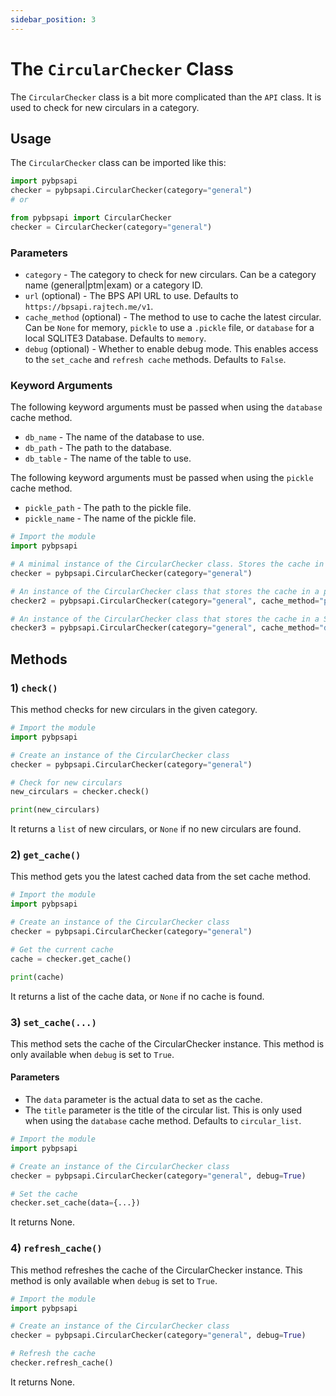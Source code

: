 ```yaml
---
sidebar_position: 3
---
```


# The `CircularChecker` Class

The `CircularChecker` class is a bit more complicated than the `API` class. It is used to check for new circulars in a category.


## Usage

The `CircularChecker` class can be imported like this:

```python
import pybpsapi
checker = pybpsapi.CircularChecker(category="general")
# or

from pybpsapi import CircularChecker
checker = CircularChecker(category="general")
```

### Parameters


- `category` - The category to check for new circulars. Can be a category name (general|ptm|exam) or a category ID.
- `url` (optional) - The BPS API URL to use. Defaults to `https://bpsapi.rajtech.me/v1`.
- `cache_method` (optional) - The method to use to cache the latest circular. Can be `None` for memory, `pickle` to use a `.pickle` file, or `database` for a local SQLITE3 Database. Defaults to `memory`.
- `debug` (optional) - Whether to enable debug mode. This enables access to the `set_cache` and `refresh cache` methods. Defaults to `False`.

### Keyword Arguments


The following keyword arguments must be passed when using the `database` cache method.
- `db_name` - The name of the database to use. 
- `db_path` - The path to the database. 
- `db_table` - The name of the table to use. 

The following keyword arguments must be passed when using the `pickle` cache method.
- `pickle_path` - The path to the pickle file.
- `pickle_name` - The name of the pickle file.



```python
# Import the module
import pybpsapi

# A minimal instance of the CircularChecker class. Stores the cache in memory.
checker = pybpsapi.CircularChecker(category="general")

# An instance of the CircularChecker class that stores the cache in a pickle file.
checker2 = pybpsapi.CircularChecker(category="general", cache_method="pickle", pickle_path=".", pickle_name="cache.pickle")

# An instance of the CircularChecker class that stores the cache in a SQLITE3 database. The database must be created before using this, but the table will be created automatically.
checker3 = pybpsapi.CircularChecker(category="general", cache_method="database", db_name="cache.db", db_path=".", db_table="cache")
```



## Methods


### 1) `check()`

This method checks for new circulars in the given category. 

```python
# Import the module
import pybpsapi

# Create an instance of the CircularChecker class
checker = pybpsapi.CircularChecker(category="general")

# Check for new circulars
new_circulars = checker.check()

print(new_circulars)
```

It returns a `list` of new circulars, or `None` if no new circulars are found. 

### 2) `get_cache()`

This method gets you the latest cached data from the set cache method. 

```python
# Import the module
import pybpsapi

# Create an instance of the CircularChecker class
checker = pybpsapi.CircularChecker(category="general")

# Get the current cache
cache = checker.get_cache()

print(cache)
```

It returns a list of the cache data, or `None` if no cache is found.


### 3) `set_cache(...)`

This method sets the cache of the CircularChecker instance. This method is only available when `debug` is set to `True`.

#### Parameters
- The `data` parameter is the actual data to set as the cache.   
- The `title` parameter is the title of the circular list. This is only used when using the `database` cache method. Defaults to `circular_list`.


```python
# Import the module
import pybpsapi

# Create an instance of the CircularChecker class
checker = pybpsapi.CircularChecker(category="general", debug=True)

# Set the cache
checker.set_cache(data={...})
```

It returns None.

### 4) `refresh_cache()`

This method refreshes the cache of the CircularChecker instance. This method is only available when `debug` is set to `True`.

```python
# Import the module
import pybpsapi

# Create an instance of the CircularChecker class
checker = pybpsapi.CircularChecker(category="general", debug=True)

# Refresh the cache
checker.refresh_cache()
```

It returns None.